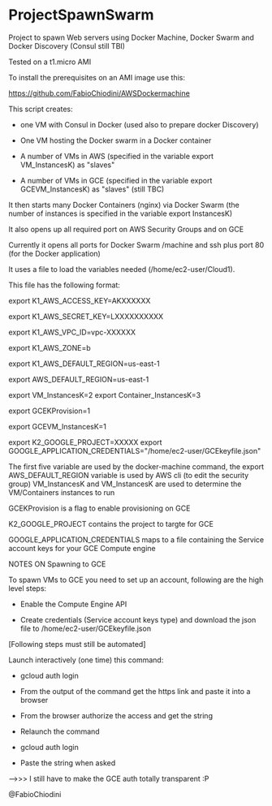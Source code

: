# ProjectSpawnSwarm
Project to spawn Web servers using Docker Machine, Docker Swarm and Docker Discovery (Consul still TBI)

Tested on a t1.micro AMI

To install the prerequisites on an AMI image use this:

https://github.com/FabioChiodini/AWSDockermachine


This script creates:

- one VM with Consul in Docker (used also to prepare docker Discovery)

- One VM hosting the Docker swarm in a Docker container

- A number of VMs in AWS (specified in the variable export VM_InstancesK) as "slaves"

- A number of VMs in GCE (specified in the variable export GCEVM_InstancesK) as "slaves" (still TBC) 


It then starts many Docker Containers (nginx) via Docker Swarm (the number of instances is specified in the variable export InstancesK)

It also opens up all required port on AWS Security Groups and on GCE

Currently it opens all ports for Docker Swarm /machine and ssh plus port 80 (for the Docker application)

It uses a file to load the variables needed (/home/ec2-user/Cloud1).

This file has the following format:

export K1_AWS_ACCESS_KEY=AKXXXXXX

export K1_AWS_SECRET_KEY=LXXXXXXXXXX

export K1_AWS_VPC_ID=vpc-XXXXXX

export K1_AWS_ZONE=b

export K1_AWS_DEFAULT_REGION=us-east-1

export AWS_DEFAULT_REGION=us-east-1

export VM_InstancesK=2
export Container_InstancesK=3

export GCEKProvision=1

export GCEVM_InstancesK=1

export K2_GOOGLE_PROJECT=XXXXX
export GOOGLE_APPLICATION_CREDENTIALS="/home/ec2-user/GCEkeyfile.json"


The first five variable are used by the docker-machine command, the export AWS_DEFAULT_REGION variable is used by AWS cli (to edit the security group) VM_InstancesK and VM_InstancesK are used to determine the VM/Containers instances to run

GCEKProvision is a flag to enable provisioning on GCE

K2_GOOGLE_PROJECT contains the project to targte for GCE

GOOGLE_APPLICATION_CREDENTIALS maps to a file containing the Service account keys for your GCE Compute engine



NOTES ON Spawning to GCE

To spawn VMs to GCE you need to set up an account, following are the high level steps:

- Enable the Compute Engine API

- Create credentials (Service account keys type) and download the json file to /home/ec2-user/GCEkeyfile.json

[Following steps must still be automated]

Launch interactively (one time) this command:

- gcloud auth login

- From the output of the command get the https link and paste it into a browser

- From the browser authorize the access and get the string

- Relaunch the command

- gcloud auth login

- Paste the string when asked

-->>> I still have to make the GCE auth totally transparent :P


@FabioChiodini
